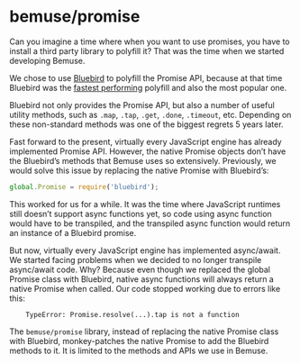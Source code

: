 # bemuse/promise

Can you imagine a time where when you want to use promises, you have to install a third party library to polyfill it? That was the time when we started developing Bemuse.

We chose to use [Bluebird](http://bluebirdjs.com/) to polyfill the Promise API,
because at that time Bluebird was the [fastest performing](http://bluebirdjs.com/docs/benchmarks.html) polyfill and also the most popular one.

Bluebird not only provides the Promise API, but also a number of useful utility methods, such as `.map`, `.tap`, `.get`, `.done`, `.timeout`, etc. Depending on these non-standard methods was one of the biggest regrets 5 years later.

Fast forward to the present, virtually every JavaScript engine has already implemented Promise API. However, the native Promise objects don’t have the Bluebird’s methods that Bemuse uses so extensively. Previously, we would solve this issue by replacing the native Promise with Bluebird’s:

```js
global.Promise = require('bluebird');
```

This worked for us for a while. It was the time where JavaScript runtimes still doesn’t support async functions yet, so code using async function would have to be transpiled, and the transpiled async function would return an instance of a Bluebird promise.

But now, virtually every JavaScript engine has implemented async/await. We started facing problems when we decided to no longer transpile async/await code. Why? Because even though we replaced the global Promise class with Bluebird, native async functions will always return a native Promise when called. Our code stopped working due to errors like this:

```
	TypeError: Promise.resolve(...).tap is not a function
```

The `bemuse/promise` library, instead of replacing the native Promise class with Bluebird, monkey-patches the native Promise to add the Bluebird methods to it. It is limited to the methods and APIs we use in Bemuse.